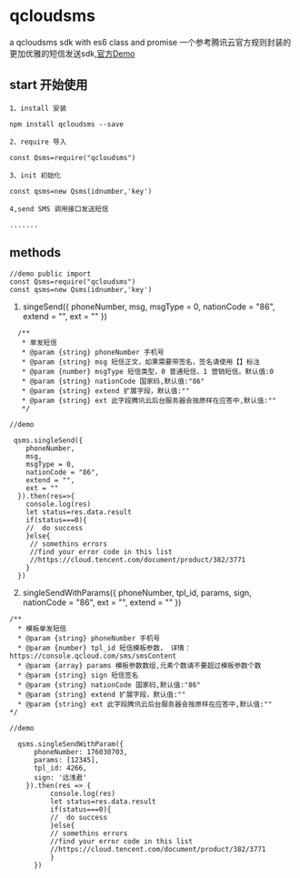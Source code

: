 # qcloudsms
a qcloudsms sdk  with es6 class and promise
一个参考腾讯云官方规则封装的更加优雅的短信发送sdk,[官方Demo](https://github.com/qcloudsms/qcloudsms/tree/master/demo/js)

## start 开始使用

```
1、install 安装

npm install qcloudsms --save

2、require 导入

const Qsms=require("qcloudsms")

3、init 初始化

const qsms=new Qsms(idnumber,'key')

4,send SMS 调用接口发送短信

.......

```

## methods
```
//demo public import
const Qsms=require("qcloudsms")
const qsms=new Qsms(idnumber,'key')
```
1. singeSend({
    phoneNumber,
    msg,
    msgType = 0,
    nationCode = "86",
    extend = "",
    ext = ""
  }) 

```
  /**
   * 单发短信
   * @param {string} phoneNumber 手机号 
   * @param {string} msg 短信正文，如果需要带签名，签名请使用【】标注
   * @param {number} msgType 短信类型，0 普通短信，1 营销短信。默认值:0
   * @param {string} nationCode 国家码,默认值:"86"
   * @param {string} extend 扩展字段，默认值:""
   * @param {string} ext 此字段腾讯云后台服务器会按原样在应答中,默认值:""
   */
   
//demo

 qsms.singleSend({
    phoneNumber,
    msg,
    msgType = 0,
    nationCode = "86",
    extend = "",
    ext = ""
  }).then(res=>{
    console.log(res)
    let status=res.data.result  
    if(status===0){
    //  do success
    }else{
     // somethins errors
     //find your error code in this list
     //https://cloud.tencent.com/document/product/382/3771
    }
  })

```

2. singleSendWithParams({
    phoneNumber,
    tpl_id,
    params,
    sign,
    nationCode = "86",
    ext = "",
    extend = ""
  })
  ```
  /**
    * 模板单发短信
    * @param {string} phoneNumber 手机号
    * @param {number} tpl_id 短信模板参数， 详情：https://console.qcloud.com/sms/smsContent 
    * @param {array} params 模板参数数组,元素个数请不要超过模板参数个数
    * @param {string} sign 短信签名
    * @param {string} nationCode 国家码,默认值:"86"
    * @param {string} extend 扩展字段，默认值:""
    * @param {string} ext 此字段腾讯云后台服务器会按原样在应答中,默认值:""
  */

  //demo

    qsms.singleSendWithParam({
        phoneNumber: 176030703,
        params: [12345],
        tpl_id: 4266,
        sign: '远浅君'
      }).then(res => {
            console.log(res)
            let status=res.data.result  
            if(status===0){
            //  do success
            }else{
            // somethins errors
            //find your error code in this list
            //https://cloud.tencent.com/document/product/382/3771
            }
        })


  
  ```